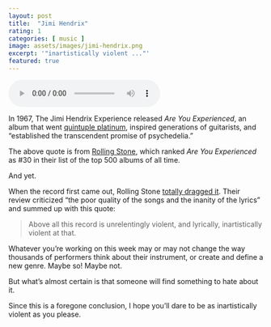 ```yaml
---
layout: post
title:  "Jimi Hendrix"
rating: 1
categories: [ music ]
image: assets/images/jimi-hendrix.png
excerpt: '"inartistically violent ..."'
featured: true
---
```


<audio controls src="https://archive.org/download/one-star/jimi-hendrix.2023-07-19.mp3"></audio>

In 1967, The Jimi Hendrix Experience released _Are You Experienced_, an album that went [quintuple platinum](https://www.riaa.com/gold-platinum/?tab_active=default-award&ar=Jimi+Hendrix&ti=Are+You+Experienced&format=Album&type=#search_section), inspired generations of guitarists, and “established the transcendent promise of psychedelia.”

The above quote is from [Rolling Stone](https://www.rollingstone.com/music/music-lists/best-albums-of-all-time-1062063/jimi-hendrix-are-you-experienced-1063203/), which ranked _Are You Experienced_ as #30 in their list of the top 500 albums of all time.

And yet.

When the record first came out, Rolling Stone [totally dragged it](https://www.rollingstone.com/music/music-news/album-reviews-jimi-hendrix-and-eric-clapton-188030/). Their review criticized “the poor quality of the songs and the inanity of the lyrics” and summed up with this quote:

> Above all this record is unrelentingly violent, and lyrically, inartistically violent at that.

Whatever you’re working on this week may or may not change the way thousands of performers think about their instrument, or create and define a new genre. Maybe so! Maybe not.

But what’s almost certain is that someone will find something to hate about it.

Since this is a foregone conclusion, I hope you’ll dare to be as inartistically violent as you please.

